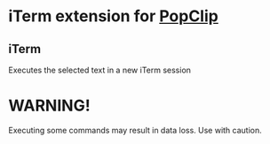 # iTerm extension for [PopClip](http://pilotmoon.com/popclip/)

## iTerm

Executes the selected text in a new iTerm session

# WARNING!

Executing some commands may result in data loss. Use with caution.
